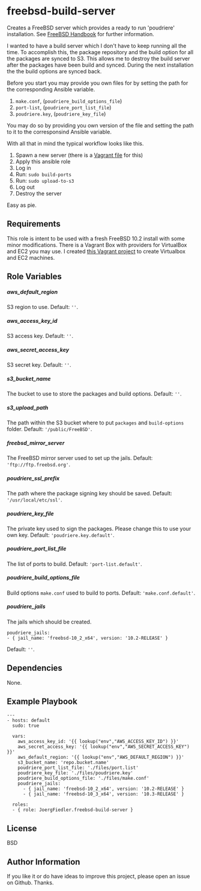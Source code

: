 freebsd-build-server
=========

Creates a FreeBSD server which provides a ready to run 'poudriere' installation. See [FreeBSD Handbook](https://www.freebsd.org/doc/handbook/ports-poudriere.html) for further information.

I wanted to have a build server which I don't have to keep running all the time. To accomplish this, the package repository and the build option for all the packages are synced to S3. This allows me to destroy the build server after the packages have been build and synced. During the next installation the the build options are synced back.

Before you start you may provide you own files for by setting the path for the corresponding Ansible variable.

1. `make.conf`, (`poudriere_build_options_file`)
1. `port-list`, (`poudriere_port_list_file`)
1. `poudriere.key`, (`poudriere_key_file`)

You may do so by providing you own version of the file and setting the path to it to the corresponsind Ansible variable.

With all that in mind the typical workflow looks like this.

1. Spawn a new server (there is a [Vagrant file](https://github.com/JoergFiedler/freebsd-build-machine/) for this)
1. Apply this ansible role
1. Log in
1. Run: `sudo build-ports`
1. Run: `sudo upload-to-s3`
1. Log out
1. Destroy the server

Easy as pie.

Requirements
------------

This role is intent to be used with a fresh FreeBSD 10.2 install with some minor modifications. There is a Vagrant Box with providers for VirtualBox and EC2 you may use. I created [this Vagrant project](https://github.com/JoergFiedler/freebsd-build-machine) to create Virtualbox and EC2 machines.

Role Variables
--------------

##### aws_default_region
S3 region to use. Default: `''`.

##### aws_access_key_id
S3 access key. Default: `''`.

##### aws_secret_access_key
S3 secret key. Default: `''`.

##### s3_bucket_name
The bucket to use to store the packages and build options. Default: `''`.

##### s3_upload_path
The path within the S3 bucket where to put `packages` and `build-options` folder. Default: `'/public/FreeBSD'`.

##### freebsd_mirror_server
The FreeBSD mirror server used to set up the jails. Default: `'ftp://ftp.freebsd.org'`.

##### poudriere_ssl_prefix
The path where the package signing key should be saved. Default: `'/usr/local/etc/ssl'`.

##### poudriere_key_file
The private key used to sign the packages. Please change this to use your own key. Default: `'poudriere.key.default'`.

##### poudriere_port_list_file
The list of ports to build. Default: `'port-list.default'`.

##### poudriere_build_options_file
Build options `make.conf` used to build to ports. Default: `'make.conf.default'`.
##### poudriere_jails
The jails which should be created.

    poudriere_jails:
    - { jail_name: 'freebsd-10_2_x64', version: '10.2-RELEASE' }

Default: `''`.

Dependencies
------------

None.

Example Playbook
----------------

    ---
    - hosts: default
      sudo: true

      vars:
        aws_access_key_id: '{{ lookup("env","AWS_ACCESS_KEY_ID") }}'
        aws_secret_access_key: '{{ lookup("env","AWS_SECRET_ACCESS_KEY") }}'
        aws_default_region: '{{ lookup("env","AWS_DEFAULT_REGION") }}'
        s3_bucket_name: 'repo.bucket.name'
        poudriere_port_list_file: './files/port.list'
        poudriere_key_file: './files/poudriere.key'
        poudriere_build_options_file: './files/make.conf'
        poudriere_jails:
          - { jail_name: 'freebsd-10_2_x64', version: '10.2-RELEASE' }
          - { jail_name: 'freebsd-10_3_x64', version: '10.3-RELEASE' }

      roles:
      - { role: JoergFiedler.freebsd-build-server }

License
-------

BSD

Author Information
------------------

If you like it or do have ideas to improve this project, please open an issue on Github. Thanks.

